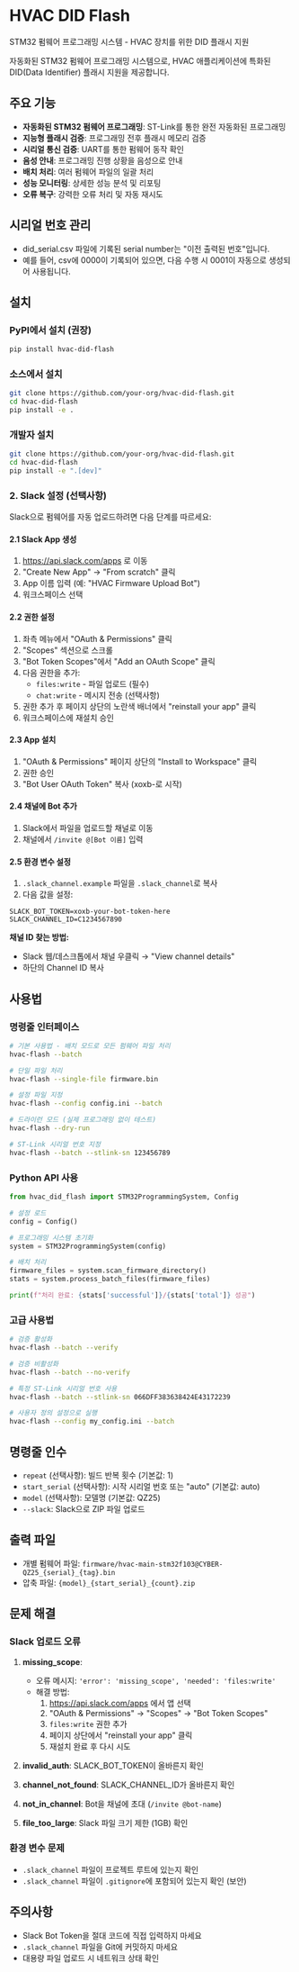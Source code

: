 # HVAC DID Flash

STM32 펌웨어 프로그래밍 시스템 - HVAC 장치를 위한 DID 플래시 지원

자동화된 STM32 펌웨어 프로그래밍 시스템으로, HVAC 애플리케이션에 특화된 DID(Data Identifier) 플래시 지원을 제공합니다.

## 주요 기능

- **자동화된 STM32 펌웨어 프로그래밍**: ST-Link를 통한 완전 자동화된 프로그래밍
- **지능형 플래시 검증**: 프로그래밍 전후 플래시 메모리 검증
- **시리얼 통신 검증**: UART를 통한 펌웨어 동작 확인
- **음성 안내**: 프로그래밍 진행 상황을 음성으로 안내
- **배치 처리**: 여러 펌웨어 파일의 일괄 처리
- **성능 모니터링**: 상세한 성능 분석 및 리포팅
- **오류 복구**: 강력한 오류 처리 및 자동 재시도

## 시리얼 번호 관리

- did_serial.csv 파일에 기록된 serial number는 "이전 출력된 번호"입니다.
- 예를 들어, csv에 0000이 기록되어 있으면, 다음 수행 시 0001이 자동으로 생성되어 사용됩니다.

## 설치

### PyPI에서 설치 (권장)

```bash
pip install hvac-did-flash
```

### 소스에서 설치

```bash
git clone https://github.com/your-org/hvac-did-flash.git
cd hvac-did-flash
pip install -e .
```

### 개발자 설치

```bash
git clone https://github.com/your-org/hvac-did-flash.git
cd hvac-did-flash
pip install -e ".[dev]"
```

### 2. Slack 설정 (선택사항)

Slack으로 펌웨어를 자동 업로드하려면 다음 단계를 따르세요:

#### 2.1 Slack App 생성

1. https://api.slack.com/apps 로 이동
2. "Create New App" → "From scratch" 클릭
3. App 이름 입력 (예: "HVAC Firmware Upload Bot")
4. 워크스페이스 선택

#### 2.2 권한 설정

1. 좌측 메뉴에서 "OAuth & Permissions" 클릭
2. "Scopes" 섹션으로 스크롤
3. "Bot Token Scopes"에서 "Add an OAuth Scope" 클릭
4. 다음 권한을 추가:
   - `files:write` - 파일 업로드 (필수)
   - `chat:write` - 메시지 전송 (선택사항)
5. 권한 추가 후 페이지 상단의 노란색 배너에서 "reinstall your app" 클릭
6. 워크스페이스에 재설치 승인

#### 2.3 App 설치

1. "OAuth & Permissions" 페이지 상단의 "Install to Workspace" 클릭
2. 권한 승인
3. "Bot User OAuth Token" 복사 (xoxb-로 시작)

#### 2.4 채널에 Bot 추가

1. Slack에서 파일을 업로드할 채널로 이동
2. 채널에서 `/invite @[Bot 이름]` 입력

#### 2.5 환경 변수 설정

1. `.slack_channel.example` 파일을 `.slack_channel`로 복사
2. 다음 값을 설정:

```env
SLACK_BOT_TOKEN=xoxb-your-bot-token-here
SLACK_CHANNEL_ID=C1234567890
```

**채널 ID 찾는 방법:**
- Slack 웹/데스크톱에서 채널 우클릭 → "View channel details"
- 하단의 Channel ID 복사

## 사용법

### 명령줄 인터페이스

```bash
# 기본 사용법 - 배치 모드로 모든 펌웨어 파일 처리
hvac-flash --batch

# 단일 파일 처리
hvac-flash --single-file firmware.bin

# 설정 파일 지정
hvac-flash --config config.ini --batch

# 드라이런 모드 (실제 프로그래밍 없이 테스트)
hvac-flash --dry-run

# ST-Link 시리얼 번호 지정
hvac-flash --batch --stlink-sn 123456789
```

### Python API 사용

```python
from hvac_did_flash import STM32ProgrammingSystem, Config

# 설정 로드
config = Config()

# 프로그래밍 시스템 초기화
system = STM32ProgrammingSystem(config)

# 배치 처리
firmware_files = system.scan_firmware_directory()
stats = system.process_batch_files(firmware_files)

print(f"처리 완료: {stats['successful']}/{stats['total']} 성공")
```

### 고급 사용법

```bash
# 검증 활성화
hvac-flash --batch --verify

# 검증 비활성화
hvac-flash --batch --no-verify

# 특정 ST-Link 시리얼 번호 사용
hvac-flash --batch --stlink-sn 066DFF383638424E43172239

# 사용자 정의 설정으로 실행
hvac-flash --config my_config.ini --batch
```

## 명령줄 인수

- `repeat` (선택사항): 빌드 반복 횟수 (기본값: 1)
- `start_serial` (선택사항): 시작 시리얼 번호 또는 "auto" (기본값: auto)
- `model` (선택사항): 모델명 (기본값: QZ25)
- `--slack`: Slack으로 ZIP 파일 업로드

## 출력 파일

- 개별 펌웨어 파일: `firmware/hvac-main-stm32f103@CYBER-QZ25_{serial}_{tag}.bin`
- 압축 파일: `{model}_{start_serial}_{count}.zip`

## 문제 해결

### Slack 업로드 오류

1. **missing_scope**: 
   - 오류 메시지: `'error': 'missing_scope', 'needed': 'files:write'`
   - 해결 방법:
     1. https://api.slack.com/apps 에서 앱 선택
     2. "OAuth & Permissions" → "Scopes" → "Bot Token Scopes"
     3. `files:write` 권한 추가
     4. 페이지 상단에서 "reinstall your app" 클릭
     5. 재설치 완료 후 다시 시도

2. **invalid_auth**: SLACK_BOT_TOKEN이 올바른지 확인
3. **channel_not_found**: SLACK_CHANNEL_ID가 올바른지 확인
4. **not_in_channel**: Bot을 채널에 초대 (`/invite @bot-name`)
5. **file_too_large**: Slack 파일 크기 제한 (1GB) 확인

### 환경 변수 문제

- `.slack_channel` 파일이 프로젝트 루트에 있는지 확인
- `.slack_channel` 파일이 `.gitignore`에 포함되어 있는지 확인 (보안)

## 주의사항

- Slack Bot Token을 절대 코드에 직접 입력하지 마세요
- `.slack_channel` 파일을 Git에 커밋하지 마세요
- 대용량 파일 업로드 시 네트워크 상태 확인


